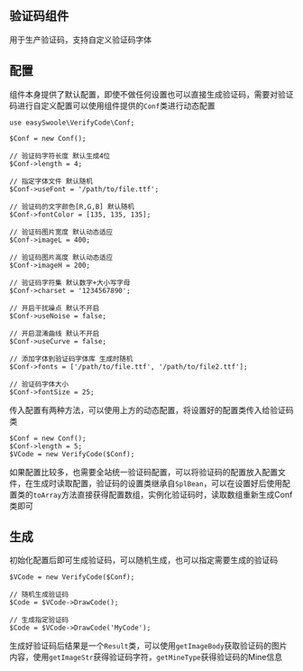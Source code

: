 验证码组件
------

用于生产验证码，支持自定义验证码字体

配置
------

组件本身提供了默认配置，即使不做任何设置也可以直接生成验证码，需要对验证码进行自定义配置可以使用组件提供的`Conf`类进行动态配置

```
use easySwoole\VerifyCode\Conf;

$Conf = new Conf();

// 验证码字符长度 默认生成4位
$Conf->length = 4;

// 指定字体文件 默认随机
$Conf->useFont = '/path/to/file.ttf';

// 验证码的文字颜色[R,G,B] 默认随机
$Conf->fontColor = [135, 135, 135];

// 验证码图片宽度 默认动态适应
$Conf->imageL = 400;

// 验证码图片高度 默认动态适应
$Conf->imageH = 200;

// 验证码字符集 默认数字+大小写字母
$Conf->charset = '1234567890';

// 开启干扰噪点 默认不开启
$Conf->useNoise = false;

// 开启混淆曲线 默认不开启
$Conf->useCurve = false;

// 添加字体到验证码字体库 生成时随机
$Conf->fonts = ['/path/to/file.ttf', '/path/to/file2.ttf'];

// 验证码字体大小
$Conf->fontSize = 25;

```

传入配置有两种方法，可以使用上方的动态配置，将设置好的配置类传入给验证码类

```
$Conf = new Conf();
$Conf->length = 5;
$VCode = new VerifyCode($Conf);
```

如果配置比较多，也需要全站统一验证码配置，可以将验证码的配置放入配置文件，在生成时读取配置，验证码的设置类继承自`SplBean`，可以在设置好后使用配置类的`toArray`方法直接获得配置数组，实例化验证码时，读取数组重新生成Conf类即可

生成
------

初始化配置后即可生成验证码，可以随机生成，也可以指定需要生成的验证码

```
$VCode = new VerifyCode($Conf);

// 随机生成验证码
$Code = $VCode->DrawCode();

// 生成指定验证码
$Code = $VCode->DrawCode('MyCode');
```

生成好验证码后结果是一个`Result`类，可以使用`getImageBody`获取验证码的图片内容，使用`getImageStr`获得验证码字符，`getMineType`获得验证码的Mine信息
